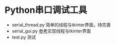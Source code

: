 # Python串口调试工具
* serial_thread.py 简单的线程与tkinter界面，待完善
* serial_gui.py [参考](https://zhuanlan.zhihu.com/p/67322115)实现线程与tkinter界面
* test.py 测试
